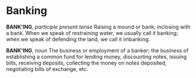 # Banking

**BANK'ING**, _participle present tense_ Raising a mound or bank; inclosing with a bank. When we speak of restraining water, we usually call it banking; when we speak of defending the land, we call it imbanking.

**BANK'ING**, _noun_ The business or employment of a banker; the business of establishing a common fund for lending money, discounting notes, issuing bills, receiving deposits, collecting the money on notes deposited, negotiating bills of exchange, etc.